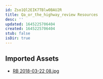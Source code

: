 ```yaml
---
id: Zso1Ql2EIK7TBlw0BAU2R
title: Qa_or_the_highway_review Resources
desc: ''
updated: 1645225706404
created: 1645225706404
stub: false
isDir: true
---
```

## Imported Assets
- [RB 2018-03-22 08.jpg](/assets/rb-2018-03-22-08-ONePePbqvyMR.jpg)
